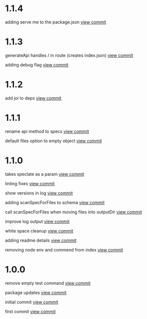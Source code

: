 

# 1.1.4

adding serve me to the package.json [view commit](http://github.com/$3/$packageName/commit/3afb459150d09e3837a57630adf6c542ba30ee99) 

 

# 1.1.3

generateApi handles / in route (creates index.json) [view commit](http://github.com/$3/$packageName/commit/7658e7909d3ce243fb28005f9845b393c599309d) 

adding debug flag [view commit](http://github.com/$3/$packageName/commit/1893a580b9e7e8be8794f037ca4b8e492260ccba) 

 

# 1.1.2

add joi to deps [view commit](http://github.com/$3/$packageName/commit/0227d38f92d1bebe7f16ba54d0e88e7e53477377) 

 

# 1.1.1

rename api method to specs [view commit](http://github.com/$3/$packageName/commit/0264c2330dac278e0b817f6b62c500156802253b) 

default files option to empty object [view commit](http://github.com/$3/$packageName/commit/fd24c66e4ac55516a2cbbcc6932172e04fb4a5cb) 

 

# 1.1.0

takes speclate as a param [view commit](http://github.com/$3/$packageName/commit/e91cfe03551698ef639a0e8c9edef804f111456e) 

linting fixes [view commit](http://github.com/$3/$packageName/commit/c119f7501049310cee5d74fb8ef10f3d10087c2e) 

show versions in log [view commit](http://github.com/$3/$packageName/commit/a1ab3c65324fe5290a0f78ae518de58b4c8a3932) 

adding scanSpecForFiles to schema [view commit](http://github.com/$3/$packageName/commit/e042352e3e21c4ad3977523a0c1001f0e2c7d3ce) 

call scanSpecForFiles when moving files into outputDir [view commit](http://github.com/$3/$packageName/commit/090f659e7a262349cc30eab9ca9816b81b4febdd) 

improve log output [view commit](http://github.com/$3/$packageName/commit/3a2c01d43ff48d338253993a6109d10c649ae8a3) 

white space cleanup [view commit](http://github.com/$3/$packageName/commit/b44426f68dc65d3e8f9facc9ced2c363f99bd2e2) 

adding readme details [view commit](http://github.com/$3/$packageName/commit/de77b7ea81ba629bbe53d4ae55a7cda4f88e9a45) 

removing node env and commend from index [view commit](http://github.com/$3/$packageName/commit/424b1d06e47229d2df290ead716cf51fab63d95f) 

 

# 1.0.0

remove empty test command [view commit](http://github.com/$3/$packageName/commit/25898ca8bea2243da814ca0ae00ed6ee81a55f9f) 

package updates [view commit](http://github.com/$3/$packageName/commit/5bc9b14210e7e56c209a8ffff5c23ede0ac593f5) 

initial commit [view commit](http://github.com/$3/$packageName/commit/15680df85400acf4a4263eb65b5d021057e05d14) 

first commit [view commit](http://github.com/$3/$packageName/commit/0fb367a9b338dc4f2709dab1fcc8214c1e227732) 

 

